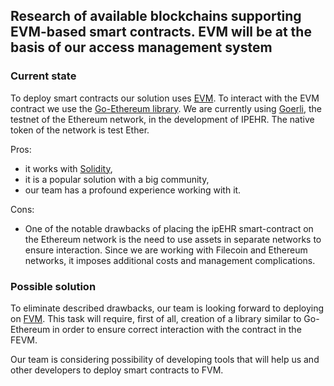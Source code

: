 ## Research of available blockchains supporting EVM-based smart contracts. EVM will be at the basis of our access management system


### Current state

To deploy smart contracts our solution uses [EVM](https://ethereum.org/en/developers/docs/evm/). To interact with the EVM contract we use the [Go-Ethereum library](https://github.com/ethereum/go-ethereum).
We are currently using [Goerli](https://goerli.net/), the testnet of the Ethereum network, in the development of IPEHR. The native token of the network is test Ether.

Pros:

- it works with [Solidity](https://docs.soliditylang.org/en/v0.8.17/),
- it is a popular solution with a big community,
- our team has a profound experience working with it.

Cons:

- One of the notable drawbacks of placing the ipEHR smart-contract on the Ethereum network is the need to use assets in separate networks to ensure interaction. Since we are working with Filecoin and Ethereum networks, it imposes additional costs and management complications.

### Possible solution

To eliminate described drawbacks, our team is looking forward to deploying on [FVM](https://fvm.filecoin.io/). This task will require, first of all, creation of a library similar to Go-Ethereum in order to ensure correct interaction with the contract in the FEVM.

Our team is considering possibility of developing tools that will help us and other developers to deploy smart contracts to FVM.
